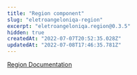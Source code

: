 ```yaml
---
title: "Region component"
slug: "eletroangeloniqa-region"
excerpt: "eletroangeloniqa.region@0.3.5"
hidden: true
createdAt: "2022-07-07T20:52:35.028Z"
updatedAt: "2022-07-08T17:46:35.781Z"
---
```

[Region Documentation](/docs/README.md)